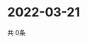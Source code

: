 # 2022-03-21
  共 0条

  <!-- BEGIN -->
  <!-- 最后更新时间Mon Mar 21 2022 18:07:38 GMT+0000 (Coordinated Universal Time) -->
  
  <!-- END -->
  
  